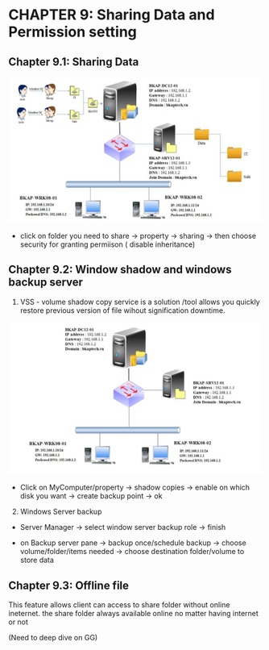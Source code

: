 # CHAPTER 9: Sharing Data and Permission setting

## Chapter 9.1: Sharing Data

![Disk share](https://github.com/hassj/MCSA/blob/main/image/09-Disk-share-Permission.JPG)

- click on folder you need to share -> property -> sharing -> then choose security for granting permiison ( disable inheritance)

## Chapter 9.2: Window shadow and windows backup server

1. VSS - volume shadow copy service is a solution /tool allows you quickly restore previous version of file wihout signification downtime.

![VSS-window-backup-server](https://github.com/hassj/MCSA/blob/main/image/09-VSS-Windows-Backup-Server.JPG)

- Click on MyComputer/property -> shadow copies -> enable on which disk you want -> create backup point -> ok

2. Windows Server backup

- Server Manager -> select window server backup role -> finish

- on Backup server pane -> backup once/schedule backup -> choose volume/folder/items needed -> choose destination folder/volume to store data 

## Chapter 9.3: Offline file

This feature allows client can access to share folder without online ineternet. the share folder always available online no matter having internet or not

(Need to deep dive on GG)


